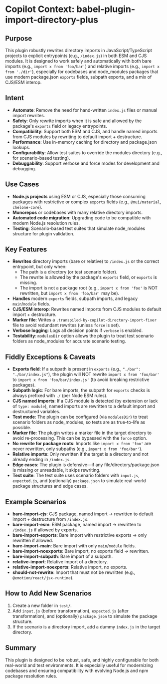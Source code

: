 # Copilot Context: babel-plugin-import-directory-plus

## Purpose

This plugin robustly rewrites directory imports in JavaScript/TypeScript projects to explicit entrypoints (e.g., `/index.js`) in both ESM and CJS modules. It is designed to work safely and automatically with both bare imports (e.g., `import x from 'foo/bar'`) and relative imports (e.g., `import x from './dir'`), especially for codebases and node_modules packages that use modern package.json `exports` fields, subpath exports, and a mix of CJS/ESM interop.

## Intent

- **Automate**: Remove the need for hand-written `index.js` files or manual import rewrites.
- **Safety**: Only rewrite imports when it is safe and allowed by the package's `exports` field or legacy entrypoints.
- **Compatibility**: Support both ESM and CJS, and handle named imports from CJS modules by rewriting to default import + destructure.
- **Performance**: Use in-memory caching for directory and package.json lookups.
- **Configurability**: Allow test suites to override the modules directory (e.g., for scenario-based testing).
- **Debuggability**: Support verbose and force modes for development and debugging.

## Use Cases

- **Node.js projects** using ESM or CJS, especially those consuming packages with restrictive or complex `exports` fields (e.g., `@mui/material`, `chelone-core`).
- **Monorepos** or codebases with many relative directory imports.
- **Automated code migration**: Upgrading code to be compatible with modern Node.js resolution rules.
- **Testing**: Scenario-based test suites that simulate node_modules structure for plugin validation.

## Key Features

- **Rewrites** directory imports (bare or relative) to `/index.js` or the correct entrypoint, but only when:
  - The path is a directory (or test scenario folder).
  - The rewrite is allowed by the package's `exports` field, or `exports` is missing.
  - The import is not a package root (e.g., `import x from 'foo'` is NOT rewritten, but `import x from 'foo/bar'` may be).
- **Handles** modern `exports` fields, subpath imports, and legacy `main`/`module` fields.
- **CJS/ESM interop**: Rewrites named imports from CJS modules to default import + destructure.
- **Marker file**: Writes a `.transpiled-by-copilot-directory-import-fixer` file to avoid redundant rewrites (unless `force` is set).
- **Verbose logging**: Logs all decision points if `verbose` is enabled.
- **Testability**: `modulesDir` option allows the plugin to treat test scenario folders as node_modules for accurate scenario testing.

## Fiddly Exceptions & Caveats

- **Exports field**: If a subpath is present in `exports` (e.g., `"./bar": "./bar/index.js"`), the plugin will NOT rewrite `import x from 'foo/bar'` to `import x from 'foo/bar/index.js'` (to avoid breaking restrictive packages).
- **Subpath logic**: For bare imports, the subpath for `exports` checks is always prefixed with `./` (per Node ESM rules).
- **CJS named imports**: If a CJS module is detected (by extension or lack of `type: module`), named imports are rewritten to a default import and destructured variables.
- **Test mode**: The plugin can be configured (via `modulesDir`) to treat scenario folders as node_modules, so tests are as true-to-life as possible.
- **Marker file**: The plugin writes a marker file in the target directory to avoid re-processing. This can be bypassed with the `force` option.
- **No rewrite for package roots**: Imports like `import x from 'foo'` are never rewritten, only subpaths (e.g., `import x from 'foo/bar'`).
- **Relative imports**: Only rewritten if the target is a directory and not already ending in `/index.js`.
- **Edge cases**: The plugin is defensive—if any file/directory/package.json is missing or unreadable, it skips rewriting.
- **Test suite**: The test suite uses scenario folders with `input.js`, `expected.js`, and (optionally) `package.json` to simulate real-world package structures and edge cases.

## Example Scenarios

- **bare-import-cjs**: CJS package, named import → rewritten to default import + destructure from `/index.js`.
- **bare-import-esm**: ESM package, named import → rewritten to `/index.js` if allowed by exports.
- **bare-import-exports**: Bare import with restrictive exports → only rewritten if allowed.
- **bare-import-main**: Bare import with only `main`/`module` fields.
- **bare-import-noexports**: Bare import, no exports field → rewritten.
- **bare-import-subpath**: Bare import of a subpath.
- **relative-import**: Relative import of a directory.
- **relative-import-noexports**: Relative import, no exports.
- **should-not-rewrite**: Import that must not be rewritten (e.g., `@emotion/react/jsx-runtime`).

## How to Add New Scenarios

1. Create a new folder in `test/`.
2. Add `input.js` (before transformation), `expected.js` (after transformation), and (optionally) `package.json` to simulate the package structure.
3. If the scenario is a directory import, add a dummy `index.js` in the target directory.

## Summary

This plugin is designed to be robust, safe, and highly configurable for both real-world and test environments. It is especially useful for modernizing codebases and ensuring compatibility with evolving Node.js and npm package resolution rules.
